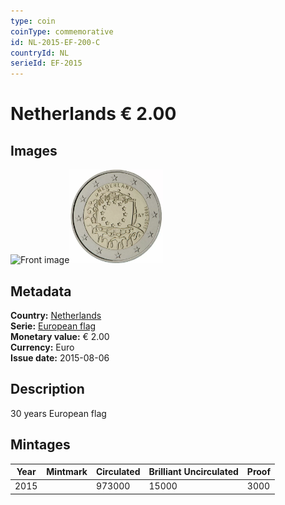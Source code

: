 ```yaml
---
type: coin
coinType: commemorative
id: NL-2015-EF-200-C
countryId: NL
serieId: EF-2015
---
```


# Netherlands € 2.00

## Images

<img src="../../Images/common-2007-200.webp" height="150" alt="Front image"><img src="Images/NL-2015-200.webp" height="150" alt="Back image">

## Metadata

**Country:** [Netherlands](../../Countries/Netherlands/index.md)\
**Serie:** [European flag](index.md)\
**Monetary value:** € 2.00\
**Currency:** Euro\
**Issue date:** 2015-08-06

## Description

30 years European flag

## Mintages

| Year | Mintmark | Circulated | Brilliant Uncirculated | Proof |
| ---- | -------- | ---------- | ---------------------- | ----- |
| 2015 |          | 973000     | 15000                  | 3000  |
